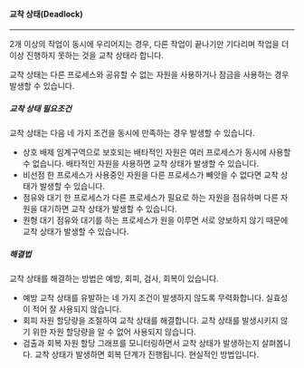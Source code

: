 #### 교착 상태(Deadlock)
---
2개 이상의 작업이 동시에 우리어지는 경우, 다른 작업이 끝나기만 기다리며 작업을 더 이상 진행하지 못하는 것을 교착 상태라 합니다.

교착 상태는 다른 프로세스와 공유할 수 없는 자원을 사용하거나 잠금을 사용하는 경우 발생할 수 있습니다.

##### 교착 상태 필요조건
교착 상태는 다음 네 가지 조건을 동시에 만족하는 경우 발생할 수 있습니다.

- 상호 배제
	임계구역으로 보호되는 배타적인 자원은 여러 프로세스가 동시에 사용할 수 없습니다. 배타적인 자원을 사용하면 교착 상태가 발생할 수 있습니다.
- 비선점
	한 프로세스가 사용중인 자원을 다른 프로세스가 빼앗을 수 없다면 교착 상태가 발생할 수 있습니다.
- 점유와 대기
	한 프로세스가 다른 프로세스가 필요로 하는 자원을 점유하며 다른 자원을 대기하면 교착 상태가 발생할 수 있습니다.
- 원형 대기
	점유와 대기를 하는 프로세스가 원을 이루면 서로 양보하지 않기 때문에 교착 상태가 발생할 수 있습니다.

##### 해결법
교착 상태를 해결하는 방법은 예방, 회피, 검사, 회복이 있습니다.

- 예방
	교착 상태를 유발하는 네 가지 조건이 발생하지 않도록 무력화합니다. 실효성이 적어 잘 사용되지 않습니다.
- 회피
	자원 할당량을 조절하여 교착 상태를 해결합니다. 교착 상태를 발생시키지 않기 위한 자원 할당량을 알 수 없어 사용되지 않습니다.
- 검출과 회복
	자원 할당 그래프를 모니터링하면서 교착 상태가 발생하는지 살펴봅니다. 교착 상태가 발생하면 회복 단계가 진행됩니다. 현실적인 방법입니다.